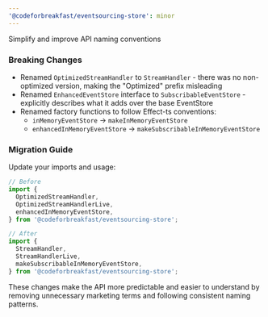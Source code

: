 ```yaml
---
'@codeforbreakfast/eventsourcing-store': minor
---
```


Simplify and improve API naming conventions

### Breaking Changes

- Renamed `OptimizedStreamHandler` to `StreamHandler` - there was no non-optimized version, making the "Optimized" prefix misleading
- Renamed `EnhancedEventStore` interface to `SubscribableEventStore` - explicitly describes what it adds over the base EventStore
- Renamed factory functions to follow Effect-ts conventions:
  - `inMemoryEventStore` → `makeInMemoryEventStore`
  - `enhancedInMemoryEventStore` → `makeSubscribableInMemoryEventStore`

### Migration Guide

Update your imports and usage:

```typescript
// Before
import {
  OptimizedStreamHandler,
  OptimizedStreamHandlerLive,
  enhancedInMemoryEventStore,
} from '@codeforbreakfast/eventsourcing-store';

// After
import {
  StreamHandler,
  StreamHandlerLive,
  makeSubscribableInMemoryEventStore,
} from '@codeforbreakfast/eventsourcing-store';
```

These changes make the API more predictable and easier to understand by removing unnecessary marketing terms and following consistent naming patterns.
